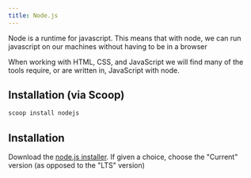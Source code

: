 ```yaml
---
title: Node.js
---
```


Node is a runtime for javascript. This means that with node, we can run
javascript on our machines without having to be in a browser

When working with HTML, CSS, and JavaScript we will find many of the tools
require, or are written in, JavaScript with node.

## Installation (via Scoop)

```sh
scoop install nodejs
```

## Installation

Download the [node.js installer](https://nodejs.org/en/). If given a choice,
choose the "Current" version (as opposed to the "LTS" version)
